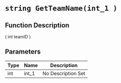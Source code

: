 # `string GetTeamName(int_1 )`
## Function Description
( int teamID )
## Parameters
Type|Name|Description
--|--|--
int|int_1|No Description Set
